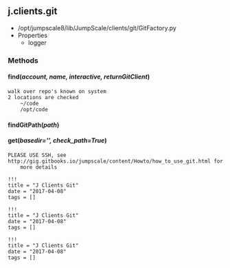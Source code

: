 <!-- toc -->
## j.clients.git

- /opt/jumpscale8/lib/JumpScale/clients/git/GitFactory.py
- Properties
    - logger

### Methods

#### find(*account, name, interactive, returnGitClient*) 

```
walk over repo's known on system
2 locations are checked
    ~/code
    /opt/code

```

#### findGitPath(*path*) 

#### get(*basedir='', check_path=True*) 

```
PLEASE USE SSH, see http://gig.gitbooks.io/jumpscale/content/Howto/how_to_use_git.html for
    more details

```


```
!!!
title = "J Clients Git"
date = "2017-04-08"
tags = []
```

```
!!!
title = "J Clients Git"
date = "2017-04-08"
tags = []
```

```
!!!
title = "J Clients Git"
date = "2017-04-08"
tags = []
```
